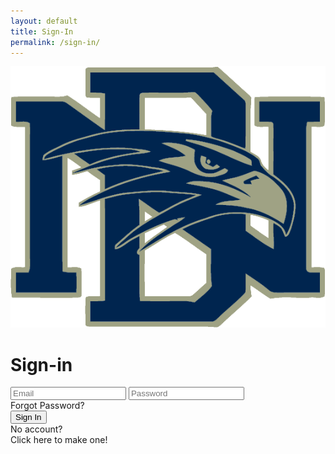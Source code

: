 ```yaml
---
layout: default
title: Sign-In
permalink: /sign-in/
---
```


<html lang="en">

<head>
  <meta charset="UTF-8">
  <meta name="viewport" content="width=device-width, initial-scale=1.0">
  <title>Login</title>

  <link rel="stylesheet" href="{{site.baseurl}}/signIn.css">
  <link rel="preconnect" href="https://fonts.googleapis.com">
  <link rel="preconnect" href="https://fonts.gstatic.com" crossorigin>
  <link href="https://fonts.googleapis.com/css2?family=Lexend:wght@100..900&display=swap" rel="stylesheet">
</head>

<body>
  <main id="main-holder">
    <div id="brand-logo">
      <img src="../images/icons/dnhs_logo.png" alt="Brand Logo">
    </div>
    <div id="login-div">
      <h1 id="login-header">Sign-in</h1>
      <!--<div id="login-subheader">If you already have an account.</div>-->
      <form id="login-form">
        <input type="text" name="username" id="username-field" class="login-form-field" placeholder="Email">
        <input type="password" name="password" id="password-field" class="login-form-field" placeholder="Password">
      </form>
      <div id="forgot-password">Forgot Password?</div>
      <input type="submit" value="Sign In" id="login-form-submit" onclick="signIn()">
      <div id="no-account">No account?</div>
      <div id="create-account">Click here to make one!</div>
    </div>
  </main>
</body>

</html>

<script>
  var local = "http://localhost:8911";
  var deployed = "https://jcc.stu.nighthawkcodingsociety.com";


  function signIn() {
    console.log("button clicked");
    var email = document.getElementById('username-field').value;
    var password = document.getElementById('password-field').value;

    var requestBody = {
        email: email,
        password: password
    };

    var requestOptions = {
        method: 'POST',
        mode: 'cors', // no-cors, *cors, same-origin
        cache: 'no-cache', // *default, no-cache, reload, force-cache, only-if-cached
        credentials: 'include', // include, *same-origin, omit
        body: JSON.stringify(requestBody),
        headers: {
            "content-type": "application/json",
        },
    };
   
    fetch(deployed + '/authenticate', requestOptions)
    .then((response => {
      if (!response.ok) {
          if (response.status == "401") {
            throw new Error("Invalid email or password")
          }
          else {
            throw new Error("HTTP Error: " + response.status)
          }
      }
      return response.json();
      })) // Get response text
      .then(data => {
        // Check response status
        console.log(data.message);
        localStorage.setItem('jwtToken', data.cookie);
        localStorage.setItem("email", email);
        window.location.replace("{{site.baseurl}}/dashboard/");
        return;
      }
    )
    .catch(error => {
        console.error('There was an error:', error);
        // Error occurred during sign-in
        displayErrorMessage(error.message);
    });
  }

    function displayErrorMessage(message) {
      // check if error message already exists 
      var existingErrorMessage = document.querySelector('.error-message');
      if (!existingErrorMessage) {
        var errorDiv = document.createElement('div');
        errorDiv.className = 'error-message';
        errorDiv.textContent = message;
        document.getElementById('login-div').appendChild(errorDiv);
      }
    }

    /*
    document.getElementById('login-form-submit').onclick = function () {
      signIn();
    }; ^ 
    */
</script>
